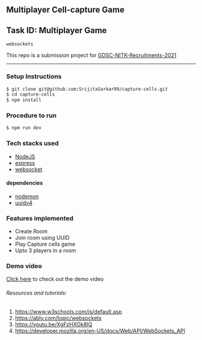 ## Multiplayer Cell-capture Game

## Task ID: Multiplayer Game
`websockets`

This repo is a submission project for
[GDSC-NITK-Recruitments-2021](https://github.com/WebClub-NITK/GDSC-NITK-Recruitments-2021)

---
### Setup Instructions
```bash
$ git clone git@github.com:SrijitaSarkar99/capture-cells.git
$ cd capture-cells
$ npm install
```

### Procedure to run
```bash
$ npm run dev
```

### Tech stacks used
+ [NodeJS](https://nodejs.org/en/docs/guides/)
+ [express](https://www.npmjs.com/package/express)
+ [websocket](https://www.npmjs.com/package/websocket)

#### dependencies
+ [nodemon](https://www.npmjs.com/package/nodemon)
+ [uuidv4](https://www.npmjs.com/package/uuidv4)


### Features implemented
+ Create Room
+ Join room using UUID
+ Play Capture cells game
+ Upto 3 players in a room

### Demo video

[Click here](https://drive.google.com/file/d/1on8UFHGFhUkzrQmFb1t9vWpGOvpGW_o5/view?usp=sharing) to check out the demo video


###### Resources and tutorials:
1. https://www.w3schools.com/js/default.asp
2. https://ably.com/topic/websockets
3. https://youtu.be/XgFzHXOk8IQ
4. https://developer.mozilla.org/en-US/docs/Web/API/WebSockets_API
